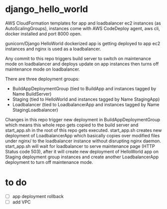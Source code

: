 # django_hello_world

AWS CloudFormation templates for app and loadbalancer ec2 instances (as AutoScalingGroups), instances come with AWS CodeDeploy agent, aws cli, docker installed and port 8000 open. 

gunicorn/Django HelloWorld dockerized app is getting deployed to app ec2 instances and nginx is used as a loadbalancer.

Any commit to this repo triggers build server to switch on maintenance mode on loadbalancer and deploys update on app instances then turns off maintenance mode on loadbalancer.

There are three deployment groups:
- BuildAppDeploymentGroup (tied to BuildApp and instances tagged by Name BuildServer)
- Staging (tied to HelloWorld and instances tagged by Name StagingApp)
- Loadbalancer (tied to LoadbalancerApp and instances tagged by Name StagingLoadbalancer)

Changes in this repo trigger new deployment in BuildAppDeploymentGroup which means this whole repo gets copied to the build server and start_app.sh in the root of this repo gets executed. start_app.sh creates new deployment of LoadbalancerApp which basically copies over modified files under nginx/ to the loadbalancer instance without disrupting nginx daemon. start_app.sh will wait for loadbalancer to serve maintenance page (HTTP Status code 503), after it will create new deployment of HelloWorld app on Staging deployment group instances and create another LoadbalancerApp deployment to turn off maintenance mode.

# to do
- [ ] app deployment rollback 
- [ ] add VPC
